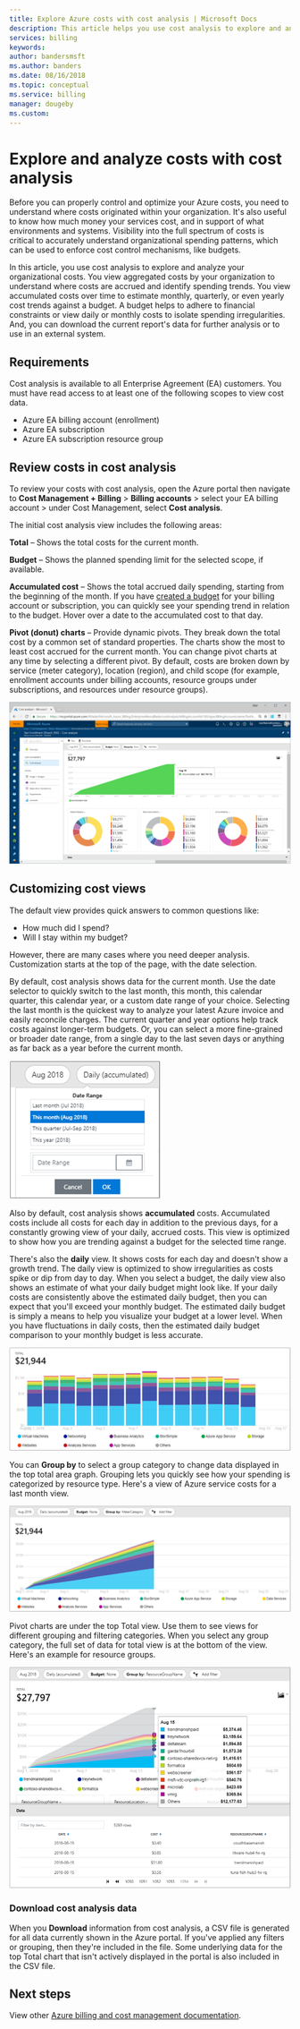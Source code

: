 ```yaml
---
title: Explore Azure costs with cost analysis | Microsoft Docs
description: This article helps you use cost analysis to explore and analyze your Azure organizational costs.
services: billing
keywords:
author: bandersmsft
ms.author: banders
ms.date: 08/16/2018
ms.topic: conceptual
ms.service: billing
manager: dougeby
ms.custom:
---
```

# Explore and analyze costs with cost analysis

Before you can properly control and optimize your Azure costs, you need to understand where costs originated within your organization. It's also useful to know how much money your services cost, and in support of what environments and systems. Visibility into the full spectrum of costs is critical to accurately understand organizational spending patterns, which can be used to enforce cost control mechanisms, like budgets.

In this article, you use cost analysis to explore and analyze your organizational costs. You view aggregated costs by your organization to understand where costs are accrued and identify spending trends. You view accumulated costs over time to estimate monthly, quarterly, or even yearly cost trends against a budget. A budget helps to adhere to financial constraints or view daily or monthly costs to isolate spending irregularities. And, you can download the current report's data for further analysis or to use in an external system.

## Requirements

Cost analysis is available to all Enterprise Agreement (EA) customers. You must have read access to at least one of the following scopes to view cost data.

- Azure EA billing account (enrollment)
- Azure EA subscription
- Azure EA subscription resource group

## Review costs in cost analysis

To review your costs with cost analysis, open the Azure portal then navigate to **Cost Management + Billing** &gt; **Billing accounts** &gt; select your EA billing account &gt; under Cost Management, select **Cost analysis**.

The initial cost analysis view includes the following areas:

**Total** – Shows the total costs for the current month.

**Budget** – Shows the planned spending limit for the selected scope, if available.

**Accumulated cost** – Shows the total accrued daily spending, starting from the beginning of the month. If you have [created a budget](billing-cost-management-budget-scenario.md#create-the-azure-budget) for your billing account or subscription, you can quickly see your spending trend in relation to the budget. Hover over a date to the accumulated cost to that day.

**Pivot (donut) charts** – Provide dynamic pivots. They break down the total cost by a common set of standard properties. The charts show the most to least cost accrued for the current month. You can change pivot charts at any time by selecting a different pivot. By default, costs are broken down by service (meter category), location (region), and child scope (for example, enrollment accounts under billing accounts, resource groups under subscriptions, and resources under resource groups).

![Initial view of cost analysis](./media/billing-cost-analysis/cost-analysis-01.png)



## Customizing cost views

The default view provides quick answers to common questions like:

- How much did I spend?
- Will I stay within my budget?

However, there are many cases where you need deeper analysis. Customization starts at the top of the page, with the date selection.

By default, cost analysis shows data for the current month. Use the date selector to quickly switch to the last month, this month, this calendar quarter, this calendar year, or a custom date range of your choice. Selecting the last month is the quickest way to analyze your latest Azure invoice and easily reconcile charges. The current quarter and year options help track costs against longer-term budgets. Or, you can select a more fine-grained or broader date range, from a single day to the last seven days or anything as far back as a year before the current month.

![Date selector](./media/billing-cost-analysis/date-selector.png)

Also by default, cost analysis shows **accumulated** costs. Accumulated costs include all costs for each day in addition to the previous days, for a constantly growing view of your daily, accrued costs. This view is optimized to show how you are trending against a budget for the selected time range.

There's also the **daily** view. It shows costs for each day and doesn't show a growth trend. The daily view is optimized to show irregularities as costs spike or dip from day to day. When you select a budget, the daily view also shows an estimate of what your daily budget might look like. If your daily costs are consistently above the estimated daily budget, then you can expect that you'll exceed your monthly budget. The estimated daily budget is simply a means to help you visualize your budget at a lower level. When you have fluctuations in daily costs, then the estimated daily budget comparison to your monthly budget is less accurate.

![Daily view](./media/billing-cost-analysis/daily-view.png)

You can **Group by** to select a group category to change data displayed in the top total area graph. Grouping lets you quickly see how your spending is categorized by resource type. Here's a view of Azure service costs for a last month view.

![Grouped daily accumulated view](./media/billing-cost-analysis/grouped-daily-accum-view.png)

Pivot charts are under the top Total view. Use them to see views for different grouping and filtering categories. When you select any group category, the full set of data for total view is at the bottom of the view. Here's an example for resource groups.

![Full data for current view](./media/billing-cost-analysis/full-data-set.png)

### Download cost analysis data

When you **Download** information from cost analysis, a CSV file is generated for all data currently shown in the Azure portal. If you've applied any filters or grouping, then they're included in the file. Some underlying data for the top Total chart that isn't actively displayed in the portal is also included in the CSV file.

## Next steps

View other [Azure billing and cost management documentation](billing-cost-management-budget-scenario.md).
